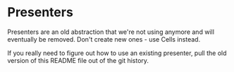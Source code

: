 # Presenters

Presenters are an old abstraction that we're not using anymore and will
eventually be removed. Don't create new ones - use Cells instead.

If you really need to figure out how to use an existing presenter, pull
the old version of this README file out of the git history.
